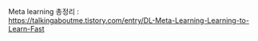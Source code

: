 Meta learning 총정리 :  
https://talkingaboutme.tistory.com/entry/DL-Meta-Learning-Learning-to-Learn-Fast